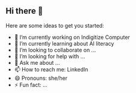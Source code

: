 ## Hi there 👋

Here are some ideas to get you started:

- 🔭 I’m currently working on Indigitize Computer
- 🌱 I’m currently learning about AI literacy
- 👯 I’m looking to collaborate on ...
- 🤔 I’m looking for help with ...
- 💬 Ask me about ...
- 📫 How to reach me: LinkedIn  
- 😄 Pronouns: she/her
- ⚡ Fun fact: ...

